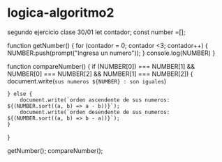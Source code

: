 # logica-algoritmo2
segundo ejercicio clase 30/01
let contador;
const number =[];

function getNumber() {
    for (contador = 0; contador <3; contador++) {
        NUMBER.push(prompt("Ingresa un numero"));
    }
    console.log(NUMBER)
}

function compareNumber() {
    if (NUMBER[0]) === NUMBER[1] && NUMBER[0] === NUMBER[2] && NUMBER[1] === NUMBER[2]) {
        document.write(`sus numeros ${NUMBER} : son iguales`)

    } else {
        document.write(`orden ascendente de sus numeros:  ${(NUMBER.sort((a, b) => a - b))}`);
        document.write(`orden desendente de sus numeros:  ${(NUMBER.sort((a, b) => b - a))}`);
    }
}

getNumber();
compareNumber();
